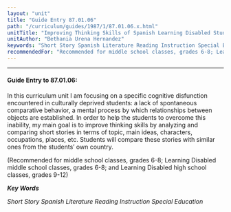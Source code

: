 ```yaml
---
layout: "unit"
title: "Guide Entry 87.01.06"
path: "/curriculum/guides/1987/1/87.01.06.x.html"
unitTitle: "Improving Thinking Skills of Spanish Learning Disabled Students through the Analysis of Latin-American Short Stories"
unitAuthor: "Bethania Urena Hernandez"
keywords: "Short Story Spanish Literature Reading Instruction Special Education"
recommendedFor: "Recommended for middle school classes, grades 6-8; Learning Disabled middle school classes, grades 6-8; and Learning Disabled high school classes, grades 9-12"
---
```

<body>
<hr/>
 <h4>
  Guide Entry to 87.01.06:
 </h4>
 In this curriculum unit I am focusing on a specific cognitive disfunction encountered in culturally deprived students: a lack of spontaneous comparative behavior, a mental process by which relationships between objects are established. In order to help the students to overcome this inability, my main goal is to improve thinking skills by analyzing and comparing short stories in terms of topic, main ideas, characters, occupations, places, etc. Students will compare these stories with similar ones from the students’ own country.
 <p>
  (Recommended for middle school classes, grades 6-8; Learning Disabled middle school classes, grades 6-8; and Learning Disabled high school classes, grades 9-12)
 </p>
<p>
  <b>
   <i>
    Key Words
   </i>
  </b>
  <br/>
 </p>
 <p>
  <i>
   Short Story Spanish Literature Reading Instruction Special Education
  </i>
 </p>

</body>
